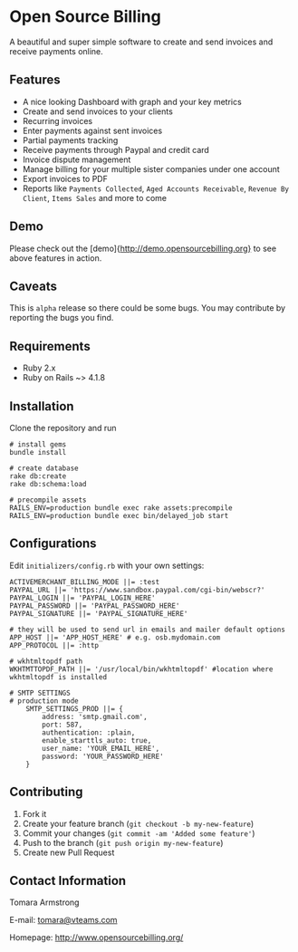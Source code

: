 Open Source Billing
===================

A beautiful and super simple software to create and send invoices and receive payments online.

Features
--------

* A nice looking Dashboard with graph and your key metrics
* Create and send invoices to your clients
* Recurring invoices
* Enter payments against sent invoices
* Partial payments tracking
* Receive payments through Paypal and credit card
* Invoice dispute management
* Manage billing for your multiple sister companies under one account
* Export invoices to PDF
* Reports like `Payments Collected`, `Aged Accounts Receivable`, `Revenue By Client`, `Items Sales` and more to come

Demo
---

Please check out the [demo]{http://demo.opensourcebilling.org} to see above features in action.


Caveats
-------

This is `alpha` release so there could be some bugs. You may contribute by reporting the bugs you find.

Requirements
------------

* Ruby 2.x
* Ruby on Rails ~> 4.1.8

Installation
------------

Clone the repository and run

    # install gems
    bundle install
	
	# create database
	rake db:create
	rake db:schema:load

	# precompile assets
	RAILS_ENV=production bundle exec rake assets:precompile
	RAILS_ENV=production bundle exec bin/delayed_job start

Configurations
--------------

Edit `initializers/config.rb` with your own settings:

    ACTIVEMERCHANT_BILLING_MODE ||= :test
    PAYPAL_URL ||= 'https://www.sandbox.paypal.com/cgi-bin/webscr?'
    PAYPAL_LOGIN ||= 'PAYPAL_LOGIN_HERE'
    PAYPAL_PASSWORD ||= 'PAYPAL_PASSWORD_HERE'
    PAYPAL_SIGNATURE ||= 'PAYPAL_SIGNATURE_HERE'

    # they will be used to send url in emails and mailer default options
    APP_HOST ||= 'APP_HOST_HERE' # e.g. osb.mydomain.com
    APP_PROTOCOL ||= :http

    # wkhtmltopdf path
    WKHTMTTOPDF_PATH ||= '/usr/local/bin/wkhtmltopdf' #location where wkhtmltopdf is installed

    # SMTP SETTINGS
    # production mode
        SMTP_SETTINGS_PROD ||= {
            address: 'smtp.gmail.com',
            port: 587,
            authentication: :plain,
            enable_starttls_auto: true,
            user_name: 'YOUR_EMAIL_HERE',
            password: 'YOUR_PASSWORD_HERE'
        }

Contributing
------------

1. Fork it
2. Create your feature branch (`git checkout -b my-new-feature`)
3. Commit your changes (`git commit -am 'Added some feature'`)
4. Push to the branch (`git push origin my-new-feature`)
5. Create new Pull Request

Contact Information
-------------------

Tomara Armstrong

E-mail: <tomara@vteams.com>

Homepage: <http://www.opensourcebilling.org/>
